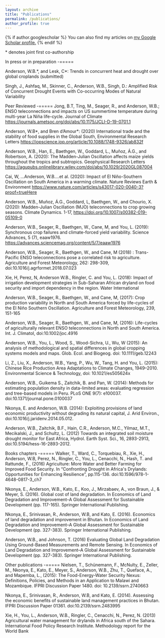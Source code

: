 ```yaml
---
layout: archive
title: "Publications"
permalink: /publications/
author_profile: true
---
```


{% if author.googlescholar %}
  You can also find my articles on <u><a href="{{author.googlescholar}}">my Google Scholar profile</a>.</u>
{% endif %}

\* denotes joint first co-authorship

In press or in preparation
-=====

Anderson, W.B.\*, and Lesk, C\*: Trends in concurrent heat and drought over global croplands (submitted)

Singh, J., Ashfaq, M., Skinner, C., Anderson, W.B., Singh, D.: Amplified Risk of Concurrent Drought Events with Co-occurring Modes of Natural Variability 


Peer Reviewed
-=====
Jong, B.T, Ting, M., Seager, R., and Anderson, W.B.; ENSO teleconnections and impacts on US summertime temperature during multi-year La Niña life-cycle. Journal of Climate https://journals.ametsoc.org/doi/abs/10.1175/JCLI-D-19-0701.1

Anderson, W.B\*, and Bren d’Amour\*: (2020) International trade and the stability of food supplies in the Global South, Environmental Research Letters https://iopscience.iop.org/article/10.1088/1748-9326/ab832f

Anderson, W.B., Han, E., Baethgen, W., Goddard, L., Muñoz, Á.G., and Robertson, A. (2020): The Madden-Julian Oscillation affects maize yields throughout the tropics and subtropics. Geophysical Research Letters https://agupubs.onlinelibrary.wiley.com/doi/abs/10.1029/2020GL087004

Cai, W, …Anderson, W.B….et al. (2020): Impact of El Niño-Southern Oscillation on South America in a warming climate. Nature Reviews Earth & Environment https://www.nature.com/articles/s43017-020-0040-3?proof=trueHere

Anderson, W.B., Muñoz, Á.G., Goddard, L, Baethgen, W., and Chourio, X. (2020): Madden-Julian Oscillation (MJO) teleconnections to crop growing seasons. Climate Dynamics. 1-17, https://doi.org/10.1007/s00382-019-05109-0

Anderson, W.B., Seager, R., Baethgen, W., Cane, M, and You, L. (2019): Synchronous crop failures and climate-forced yield variability. Science Advances, 5 (7), eaaw1976. https://advances.sciencemag.org/content/5/7/eaaw1976

Anderson, W.B., Seager, R., Baethgen, W., and Cane, M (2018) : Trans-Pacific ENSO teleconnections pose a correlated risk to agriculture. Agriculture and Forest Meteorology, 262: 298-309, doi:10.1016/j.agrformet.2018.07.023

Xie, H, Perez, N, Anderson W.B., Ringler, C. and You, L. (2018): Impact of irrigation development strategies in Sub-Saharan African dryland on food security and import dependency in the region. Water International

Anderson, W.B., Seager, R., Baethgen, W., and Cane, M, (2017): Crop production variability in North and South America forced by life-cycles of the El Niño Southern Oscillation. Agriculture and Forest Meteorology, 239, 151-165

Anderson, W.B., Seager, R., Baethgen, W., and Cane, M, (2016): Life-cycles of agriculturally relevant ENSO teleconnections in North and South America. Int. J. Climatol, doi:10.1002/joc.4916

Anderson, W.B., You, L., Wood, S., Wood-Sichra, U., Wu, W (2015): An analysis of methodological and spatial differences in global cropping systems models and maps. Glob. Ecol. and Biogeog. doi: 10.1111/geb.12243

Li, Z., Liu, X., Anderson, W.B., Yang, P., Wu, W., Tang, H. and You, L. (2015): Chinese Rice Production Area Adaptations to Climate Changes, 1949–2010. Environmental Science & Technology, doi: 10.1021/es505624x

Anderson, W.B., Guikema S., Zaitchik, B. and Pan, W. (2014): Methods for estimating population density in data-limited areas: evaluating regression and tree-based models in Peru. PLoS ONE 9(7): e100037. doi:10.1371/journal.pone.0100037

Nkonya, E. and Anderson, W.B. (2014): Exploiting provisions of land economic productivity without degrading its natural capital, J. Arid Environ., doi:10.1016/j.jaridenv.2014.05.012.

Anderson, W.B., Zaitchik, B.F., Hain, C.R., Anderson, M.C., Yilmaz, M.T., Mecikalski, J., and Schultz, L. (2012) Towards an integrated soil moisture drought monitor for East Africa, Hydrol. Earth Syst. Sci., 16, 2893-2913, doi:10.5194/hess-16-2893-2012.


Books chapters
-=====
Walker, T., Ward, C., Torquebiau, R., Xie, H., Anderson, W.B, Perez, N., Ringler, C., You, L., Cenacchi, N., Hash, T. and Rattunde, F., (2016) Agriculture: More Water and Better Farming for Improved Food Security. In “Confronting Drought in Africa's Drylands: Opportunities for Enhancing Resilience”, pp.115-136. doi:10.1596/978-1-4648-0817-3_ch7

Nkonya, E., Anderson, W.B., Kato, E., Koo, J., Mirzabaev, A., von Braun, J., & Meyer, S. (2016). Global cost of land degradation. In Economics of Land Degradation and Improvement–A Global Assessment for Sustainable Development (pp. 117-165). Springer International Publishing.

Nkonya, E., Srinivasan, R., Anderson, W.B, and Kato, E. (2016). Economics of land degradation and improvement in Bhutan. In Economics of Land Degradation and Improvement–A Global Assessment for Sustainable Development (pp. 327-383). Springer International Publishing.

Anderson, W.B., and Johnson, T. (2016) Evaluating Global Land Degradation Using Ground-Based Measurements and Remote Sensing. In Economics of Land Degradation and Improvement–A Global Assessment for Sustainable Development (pp. 327-383). Springer International Publishing.

Other publications
-=====
Nielsen, T., Schünemann, F., McNulty, E., Zeller, M., Nkonya, E., Kato, E., Meyer, S., Anderson, W.B., Zhu, T., Queface, A., and Mapemba, L., (2015): The Food-Energy-Water Security Nexus: Definitions, Policies, and Methods in an Application to Malawi and Mozambique. IFPRI Discussion Paper 1480. doi: 10.2139/ssrn.2740663

Nkonya, E., Srinivasan, R., Anderson, W.B, and Kato, E. (2014). Assessing the economic benefits of sustainable land management practices in Bhutan. IFPRI Discussion Paper 01361. doi:10.2139/ssrn.2483995

Xie, H., You, L., Anderson, W.B., Ringler, C., Cenacchi, N., Perez, N. (2013) Agricultural water management for drylands in Africa south of the Sahara. International Food Policy Research Institute. Methodology report for the World Bank

